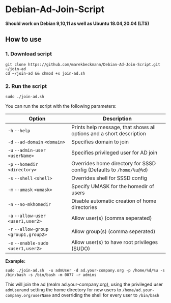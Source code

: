 # Debian-Ad-Join-Script

**Should work on Debian 9,10,11 as well as Ubuntu 18.04,20.04 (LTS)**

## How to use

### 1. Download script

```
git clone https://github.com/marekbeckmann/Debian-Ad-Join-Script.git ~/join-ad
cd ~/join-ad && chmod +x join-ad.sh
```
### 2. Run the script

```
sudo ./join-ad.sh
```

You can run the script with the following parameters: 


| Option | Description |
|--|--|
| `-h` `--help` | Prints help message, that shows all options and a short description |
| `-d` `--ad-domain` `<domain>` | Specifies domain to join |
| `-u` `--admin-user` `<userName>` | Specifies privileged user for AD join |
| `-p` `--homedir` `<directory>` | Overrides home directory for SSSD config (Defaults to `/home/%u@%d`) |
| `-s` `--shell` `<shell>`| Overrides shell for SSSD config |
| `-m` `--umask` `<umask>` | Specify UMASK for the homedir of users |
| `-n` `--no-mkhomedir` | Disable automatic creation of home directories |
| `-a` `--allow-user` `<user1,user2>` | Allow user(s) (comma seperated) |
| `-r` `--allow-group` `<group1,group2>` | Allow group(s) (comma seperated) |
| `-e` `--enable-sudo` `<user1,user2>` | Allow user(s) to have root privileges (SUDO) |


**Example:**
```
sudo ./join-ad.sh  -u admUser -d ad.your-company.org -p /home/%d/%u -s /bin/bash -s /bin/bash -m 0077 -r admins
```
This will join the ad (realm ad.your-company.org), using the privileged user `admUser`and setting the home directory for new users to `/home/ad.your-company.org/userName` and overriding the shell for every user to `/bin/bash`
